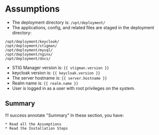 #  Assumptions

- The deployment directory is: `/opt/deployment/`
- The applications, config, and related files are staged in the deployment directory:
```{.console .no-copy}
/opt/deployment/keycloak/
/opt/deployment/stigman/
/opt/deployment/mysql/
/opt/deployment/nginx/
/opt/deployment/docs/
```
-  STIG Manager version is: `{{ stigman.version }}`
-  keycloak version is: `{{ keycloak.version }}`
-  The server hostname is: `{{ server.hostname }}`
-  Realm name is: `{{ realm.name }}`
-  User is logged in as a user with root privileges on the system.

## Summary
!!! success annotate "Summary"
    In these section, you have:
    
    * Read all the Assumptions 
    * Read the Installation Steps